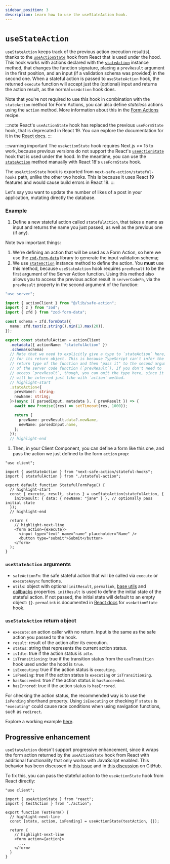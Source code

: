 ```yaml
---
sidebar_position: 3
description: Learn how to use the useStateAction hook.
---
```


# `useStateAction`

`useStateAction` keeps track of the previous action execution result(s), thanks to the [`useActionState`](https://react.dev/reference/react/useActionState) hook from React that is used under the hood. This hook works with actions declared with the [`stateAction`](/docs/define-actions/instance-methods#action--stateaction) instance method, that changes the function signature, placing a `prevResult` argument in the first position, and an input (if a validation schema was provided) in the second one. When a stateful action is passed to `useStateAction` hook, the returned `execute` function will accept just the (optional) input and returns the action result, as the normal `useAction` hook does.

Note that you're not required to use this hook in combination with the `stateAction` method for Form Actions, you can also define _stateless_ actions using the `action` method. More information about this in the [Form Actions](/docs/recipes/form-actions) recipe.

:::note
React's `useActionState` hook has replaced the previous `useFormState` hook, that is deprecated in React 19. You can explore the documentation for it in the [React docs](https://react.dev/reference/react/useActionState).
:::

:::warning important
The `useActionState` hook requires Next.js >= 15 to work, because previous versions do not support the React's [`useActionState`](https://react.dev/reference/react/useActionState) hook that is used under the hood. In the meantime, you can use the [`stateAction`](/docs/define-actions/instance-methods#action--stateaction) method manually with React 18's `useFormState` hook.

The `useActionState` hook is exported from `next-safe-action/stateful-hooks` path, unlike the other two hooks. This is because it uses React 19 features and would cause build errors in React 18.
:::

Let's say you want to update the number of likes of a post in your application, mutating directly the database.

### Example

1. Define a new stateful action called `statefulAction`, that takes a name as input and returns the name you just passed, as well as the previous one (if any).

Note two important things: 
  1. We're defining an action that will be used as a Form Action, so here we use the [`zod-form-data`](https://www.npmjs.com/package/zod-form-data) library to generate the input validation schema;
  2. We use [`stateAction`](/docs/define-actions/instance-methods#action--stateaction) instance method to define the action. You **must** use this method, because `useStateAction` hook requires `prevResult` to be the first argument of the Server Action function. Using this method also allows you to access the previous action result in `serverCodeFn`, via the `prevResult` property in the second argument of the function:

```typescript title=src/app/stateful-action.ts
"use server";

import { actionClient } from "@/lib/safe-action";
import { z } from "zod";
import { zfd } from "zod-form-data";

const schema = zfd.formData({
  name: zfd.text(z.string().min(1).max(20)),
});

export const statefulAction = actionClient
  .metadata({ actionName: "statefulAction" })
  .schema(schema)
  // Note that we need to explicitly give a type to `stateAction` here,
  // for its return object. This is because TypeScript can't infer the
  // return type of the function and then "pass it" to the second argument
  // of the server code function (`prevResult`). If you don't need to
  // access `prevResult`, though, you can omit the type here, since it
  // will be inferred just like with `action` method.
  // highlight-start
  .stateAction<{
    prevName?: string;
    newName: string;
  }>(async ({ parsedInput, metadata }, { prevResult }) => {
    await new Promise((res) => setTimeout(res, 1000));

    return {
      prevName: prevResult.data?.newName,
      newName: parsedInput.name,
    };
  });
  // highlight-end
```

1. Then, in your Client Component, you can define a form like this one, and pass the action we just defined to the form `action` prop:

```tsx title=src/app/stateful-form.tsx
"use client";

import { useStateAction } from "next-safe-action/stateful-hooks";
import { statefulAction } from "./stateful-action";

export default function StatefulFormPage() {
  // highlight-start
  const { execute, result, status } = useStateAction(statefulAction, {
    initResult: { data: { newName: "jane" } }, // optionally pass initial state
  });
  // highlight-end

  return (
    // highlight-next-line
    <form action={execute}>
      <input type="text" name="name" placeholder="Name" />
      <button type="submit">Submit</button>
    </form>
  );
}
```

### `useStateAction` arguments

- `safeActionFn`: the safe stateful action that will be called via `execute` or `executeAsync` functions.
- `utils`: object with optional `initResult`, `permalink`, [base utils](/docs/execute-actions/hooks/hook-base-utils) and [callbacks](/docs/execute-actions/hooks/hook-callbacks) properties. `initResult` is used to define the initial state of the stateful action. If not passed, the initial state will default to an empty object: `{}`. `permalink` is documented in [React docs](https://react.dev/reference/react/useActionState#parameters) for `useActionState` hook.

### `useStateAction` return object

- `execute`: an action caller with no return. Input is the same as the safe action you passed to the hook.
- `result`: result of the action after its execution.
- `status`: string that represents the current action status.
- `isIdle`: true if the action status is `idle`.
- `isTransitioning`: true if the transition status  from the `useTransition` hook used under the hood is `true`.
- `isExecuting`: true if the action status is `executing`.
- `isPending`: true if the action status is `executing` or `isTransitioning`.
- `hasSucceeded`: true if the action status is `hasSucceeded`.
- `hasErrored`: true if the action status is `hasErrored`.

For checking the action status, the recommended way is to use the `isPending` shorthand property. Using `isExecuting` or checking if `status` is `"executing"` could cause race conditions when using navigation functions, such as `redirect`.

Explore a working example [here](<https://github.com/TheEdoRan/next-safe-action/tree/main/apps/playground/src/app/(examples)/stateful-form>).

## Progressive enhancement

`useStateAction` doesn't support progressive enhancement, since it wraps the form action returned by the `useActionState` hook from React with additional functionality that only works with JavaScript enabled. This behavior has been discussed in [this issue](https://github.com/TheEdoRan/next-safe-action/issues/189) and in [this discussion](https://github.com/TheEdoRan/next-safe-action/discussions/190) on GitHub.

To fix this, you can pass the stateful action to the `useActionState` hook from React directly:

```tsx
"use client";

import { useActionState } from "react";
import { testAction } from "./action";

export function TestForm() {
  // highlight-next-line
  const [state, action, isPending] = useActionState(testAction, {});

  return {
    // highlight-next-line
    <form action={action}>
      ...
    </form>
  }
}
```